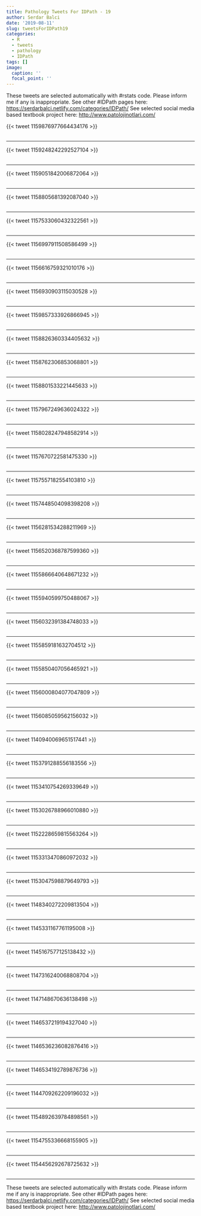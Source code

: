 ```yaml
---
title: Pathology Tweets For IDPath - 19
author: Serdar Balci
date: '2019-08-11'
slug: tweetsForIDPath19
categories:
  - R
  - tweets
  - pathology
  - IDPath
tags: []
image:
  caption: ''
  focal_point: ''
---
```



These tweets are selected automatically with #rstats code. Please inform me if any is inappropriate.
See other #IDPath pages here: https://serdarbalci.netlify.com/categories/IDPath/ 
See selected social media based textbook project here: http://www.patolojinotlari.com/

{{< tweet 1159876977664434176 >}}
<br>
<br>
<hr>
{{< tweet 1159248242292527104 >}}
<br>
<br>
<hr>
{{< tweet 1159051842006872064 >}}
<br>
<br>
<hr>
{{< tweet 1158805681392087040 >}}
<br>
<br>
<hr>
{{< tweet 1157533060432322561 >}}
<br>
<br>
<hr>
{{< tweet 1156997911508586499 >}}
<br>
<br>
<hr>
{{< tweet 1156616759321010176 >}}
<br>
<br>
<hr>
{{< tweet 1156930903115030528 >}}
<br>
<br>
<hr>
{{< tweet 1159857333926866945 >}}
<br>
<br>
<hr>
{{< tweet 1158826360334405632 >}}
<br>
<br>
<hr>
{{< tweet 1158762306853068801 >}}
<br>
<br>
<hr>
{{< tweet 1158801533221445633 >}}
<br>
<br>
<hr>
{{< tweet 1157967249636024322 >}}
<br>
<br>
<hr>
{{< tweet 1158028247948582914 >}}
<br>
<br>
<hr>
{{< tweet 1157670722581475330 >}}
<br>
<br>
<hr>
{{< tweet 1157557182554103810 >}}
<br>
<br>
<hr>
{{< tweet 1157448504098398208 >}}
<br>
<br>
<hr>
{{< tweet 1156281534288211969 >}}
<br>
<br>
<hr>
{{< tweet 1156520368787599360 >}}
<br>
<br>
<hr>
{{< tweet 1155866640648671232 >}}
<br>
<br>
<hr>
{{< tweet 1155940599750488067 >}}
<br>
<br>
<hr>
{{< tweet 1156032391384748033 >}}
<br>
<br>
<hr>
{{< tweet 1155859181632704512 >}}
<br>
<br>
<hr>
{{< tweet 1155850407056465921 >}}
<br>
<br>
<hr>
{{< tweet 1156000804077047809 >}}
<br>
<br>
<hr>
{{< tweet 1156085059562156032 >}}
<br>
<br>
<hr>
{{< tweet 1140940069651517441 >}}
<br>
<br>
<hr>
{{< tweet 1153791288556183556 >}}
<br>
<br>
<hr>
{{< tweet 1153410754269339649 >}}
<br>
<br>
<hr>
{{< tweet 1153026788966010880 >}}
<br>
<br>
<hr>
{{< tweet 1152228659815563264 >}}
<br>
<br>
<hr>
{{< tweet 1153313470860972032 >}}
<br>
<br>
<hr>
{{< tweet 1153047598879649793 >}}
<br>
<br>
<hr>
{{< tweet 1148340272209813504 >}}
<br>
<br>
<hr>
{{< tweet 1145331167761195008 >}}
<br>
<br>
<hr>
{{< tweet 1145167577125138432 >}}
<br>
<br>
<hr>
{{< tweet 1147316240068808704 >}}
<br>
<br>
<hr>
{{< tweet 1147148670636138498 >}}
<br>
<br>
<hr>
{{< tweet 1146537219194327040 >}}
<br>
<br>
<hr>
{{< tweet 1146536236082876416 >}}
<br>
<br>
<hr>
{{< tweet 1146534192789876736 >}}
<br>
<br>
<hr>
{{< tweet 1144709262209196032 >}}
<br>
<br>
<hr>
{{< tweet 1154892639784898561 >}}
<br>
<br>
<hr>
{{< tweet 1154755336668155905 >}}
<br>
<br>
<hr>
{{< tweet 1154456292678725632 >}}
<br>
<br>
<hr>


These tweets are selected automatically with #rstats code. Please inform me if any is inappropriate.
See other #IDPath pages here: https://serdarbalci.netlify.com/categories/IDPath/ 
See selected social media based textbook project here: http://www.patolojinotlari.com/
